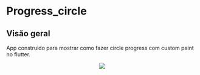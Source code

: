# Progress_circle


## Visão geral

App construido para mostrar como fazer circle progress com custom paint no flutter. 

<div align="center">
  <img src="./assets/test.gif" >
</div>
